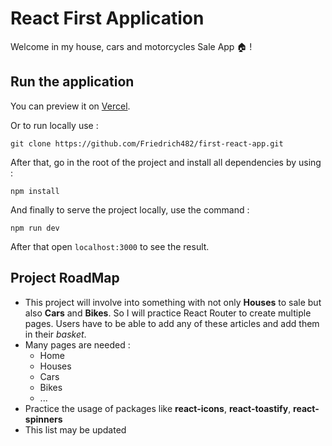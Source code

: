 # React First Application

Welcome in my house, cars and motorcycles Sale App 🏠 !

## Run the application

You can preview it on [Vercel](https://first-react-app-gamma-two.vercel.app/).

Or to run locally use :

```code
git clone https://github.com/Friedrich482/first-react-app.git
```

After that, go in the root of the project and install all dependencies by using :

```code
npm install
```

And finally to serve the project locally, use the command :

```code
npm run dev
```

After that open `localhost:3000` to see the result.

## Project RoadMap

- This project will involve into something with not only **Houses** to sale but also **Cars** and **Bikes**. So I will practice React Router to create multiple pages. Users have to be able to add any of these articles and add them in their _basket_.
- Many pages are needed :
  - Home
  - Houses
  - Cars
  - Bikes
  - ...
- Practice the usage of packages like **react-icons**, **react-toastify**, **react-spinners**
- This list may be updated
